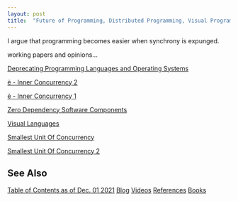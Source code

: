 ```yaml
---
layout: post
title:  "Future of Programming, Distributed Programming, Visual Programming"
---
```


I argue that programming becomes easier when synchrony is expunged.

working papers and opinions...

[Deprecating Programming Languages and Operating Systems](https://guitarvydas.github.io/2022/04/11/Deprecating-Programming-Languages.html)

[ė - Inner Concurrency 2](https://guitarvydas.github.io/2022/04/11/ė-Working-Paper-2.html)

[ė - Inner Concurrency 1](https://guitarvydas.github.io/2022/03/20/ė-Concurrent-Lambdas.html)

[Zero Dependency Software Components](https://guitarvydas.github.io/2022/04/11/zerodependencysoftwarecomponents.html)

[Visual Languages](https://guitarvydas.github.io/2022/04/11/Visual-Languages.html)

[Smallest Unit Of Concurrency](https://guitarvydas.github.io/2022/04/11/Smallest-Unit-of-Concurrency.html)

[Smallest Unit Of Concurrency 2](https://guitarvydas.github.io/2022/04/11/Smallest-Unit-of-Concurrency-2.html)


## See Also

[Table of Contents as of Dec. 01 2021](https://guitarvydas.github.io/2021/12/10/Table-of-Contents-Dec-01-2021.html)
[Blog](https://guitarvydas.github.io)
[Videos](https://www.youtube.com/channel/UC9EJr0nKHwadbHUtc5zHdmQ/videos)
[References](https://guitarvydas.github.io/2021/01/14/References.html)
[Books](https://leanpub.com/u/paul-tarvydas.html)

<script src="https://utteranc.es/client.js" 
        repo="guitarvydas/guitarvydas.github.io" 
        issue-term="pathname" 
        theme="github-light" 
        crossorigin="anonymous" > 
</script> 
